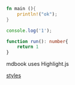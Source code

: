 ```rust
fn main (){ 
    println!("ok");
}
```

```javascript
console.log('1');
```

```typescript
function run(): number{ 
    return 1
}
```


mdbook uses Highlight.js

[styles](https://highlightjs.org/static/demo/)

